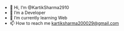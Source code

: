 - 👋 Hi, I’m @KartikSharma2910
- 👀 I’m a Developer
- 🌱 I’m currently learning Web
- 📫 How to reach me kartiksharma200029@gmail.com

